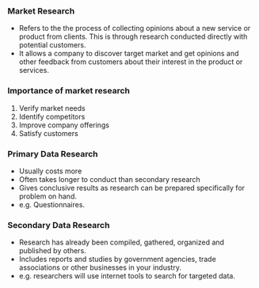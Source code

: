 ### Market Research
- Refers to the the process of collecting opinions about a new service or product from clients. This is through research conducted directly with potential customers.
- It allows a company to discover target market and get opinions and other feedback from customers about their interest in the product or services.

### Importance of market research
1. Verify market needs
2. Identify competitors
3. Improve company offerings
4. Satisfy customers

### Primary Data Research
- Usually costs more 
- Often takes longer to conduct than secondary research
- Gives conclusive results as research can be prepared specifically for problem on hand.
- e.g. Questionnaires.

### Secondary Data Research
- Research has already been compiled, gathered, organized and published by others.
- Includes reports and studies by government agencies, trade associations or other businesses in your industry.
- e.g. researchers will use internet tools to search for targeted data.


